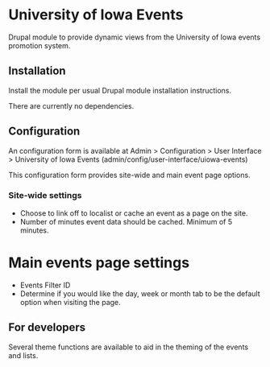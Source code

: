 # University of Iowa Events
Drupal module to provide dynamic views from the University of Iowa events promotion system.

## Installation
Install the module per usual Drupal module installation instructions.

There are currently no dependencies.

## Configuration
An configuration form is available at Admin > Configuration > User Interface >
University of Iowa Events (admin/config/user-interface/uiowa-events)

This configuration form provides site-wide and main event page options.

### Site-wide settings
* Choose to link off to localist or cache an event as a page on the site.
* Number of minutes event data should be cached. Minimum of 5 minutes.

# Main events page settings
* Events Filter ID
* Determine if you would like the day, week or month tab to be the default
option when visiting the page.

## For developers
Several theme functions are available to aid in the theming of the events and
lists.
